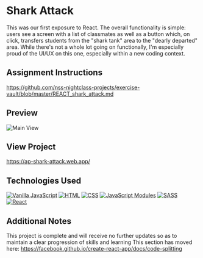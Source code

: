 # Shark Attack
This was our first exposure to React. The overall functionality is simple: users see a screen with a list of classmates as well as a button which, on click, transfers students from the "shark tank" area to the "dearly departed" area. While there's not a whole lot going on functionally, I'm especially proud of the UI/UX on this one, especially within a new coding context.

## Assignment Instructions
https://github.com/nss-nightclass-projects/exercise-vault/blob/master/REACT_shark_attack.md

## Preview
![Main View](public/screenshots/ap-shark-attack-demo.gif)

## View Project
https://ap-shark-attack.web.app/

## Technologies Used
[![Vanilla JavaScript](https://img.shields.io/badge/-Vanilla%20JavaScript-2c9fcc?style=flat-square)](#) [![HTML](https://img.shields.io/badge/-HTML-2c9fcc?style=flat-square)](#) [![CSS](https://img.shields.io/badge/-CSS-2c9fcc?style=flat-square)](#) [![JavaScript Modules](https://img.shields.io/badge/JavaScript-Modules-lightgrey)](#) [![SASS](https://img.shields.io/badge/-SASS-ff69b4)](#) [![React](https://img.shields.io/badge/-React-yellow)](#)

## Additional Notes
This project is complete and will receive no further updates so as to maintain a clear progression of skills and learning
This section has moved here: https://facebook.github.io/create-react-app/docs/code-splitting
